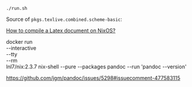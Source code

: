 

```
./run.sh
```





Source of `pkgs.texlive.combined.scheme-basic`:


[How to compile a Latex document on NixOS?](https://unix.stackexchange.com/questions/381168/how-to-compile-a-latex-document-on-nixos)

docker run \
--interactive \
--tty \
--rm \
lnl7/nix:2.3.7 nix-shell --pure --packages pandoc --run 'pandoc --version'


https://github.com/jgm/pandoc/issues/5298#issuecomment-477583115

